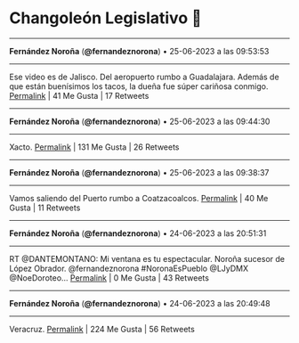 # Changoleón Legislativo 🙈
*****
**Fernández Noroña** (**@fernandeznorona**) • 25-06-2023 a las 09:53:53
*****
Ese video es de Jalisco. Del aeropuerto rumbo a Guadalajara. Además de que están buenísimos los tacos, la dueña fue súper cariñosa conmigo.
[Permalink](https://twitter.com/fernandeznorona/status/1673026742704025600) | 41 Me Gusta | 17 Retweets
*****
**Fernández Noroña** (**@fernandeznorona**) • 25-06-2023 a las 09:44:30
*****
Xacto.
[Permalink](https://twitter.com/fernandeznorona/status/1673024381877112832) | 131 Me Gusta | 26 Retweets
*****
**Fernández Noroña** (**@fernandeznorona**) • 25-06-2023 a las 09:38:37
*****
Vamos saliendo del Puerto rumbo a Coatzacoalcos.
[Permalink](https://twitter.com/fernandeznorona/status/1673022898930610176) | 40 Me Gusta | 11 Retweets
*****
**Fernández Noroña** (**@fernandeznorona**) • 24-06-2023 a las 20:51:31
*****
RT @DANTEMONTANO: Mi ventana es tu espectacular.  Noroña sucesor de López Obrador. @fernandeznorona 
\#NoronaEsPueblo 
@LJyDMX 
@NoeDoroteo…
[Permalink](https://twitter.com/fernandeznorona/status/1672829853530300418) | 0 Me Gusta | 43 Retweets
*****
**Fernández Noroña** (**@fernandeznorona**) • 24-06-2023 a las 20:49:48
*****
Veracruz.
[Permalink](https://twitter.com/fernandeznorona/status/1672829422246789120) | 224 Me Gusta | 56 Retweets